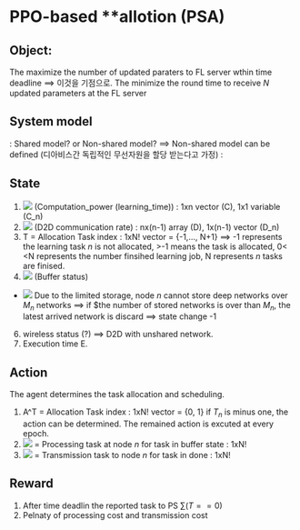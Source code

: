 # PPO-based **allotion (PSA)
## Object: 
 The maximize the number of updated paraters to FL server wthin time deadline ==> 이것을 기점으로.
 The minimize the round time to receive $N$ updated parameters at the FL server
## System model
 : Shared model? or Non-shared model? ==> Non-shared model can be defined (디아비스간 독립적인 무선자원을 할당 받는다고 가정)
 : 
## State
1. <img src="https://render.githubusercontent.com/render/math?math=C = \prod {C_n}"> (Computation_power (learning_time)) : 1xn vector (C), 1x1 variable (C_n)
2. <img src="https://render.githubusercontent.com/render/math?math=D = \prod {D_n}"> (D2D communication rate) : nx(n-1) array (D), 1x(n-1) vector (D_n)
3. T = Allocation Task index : 1xN! vector = {-1,..., N+1} ==> -1 represents the learning task $n$ is not allocated, >-1 means the task is allocated, 0< <N  represents the number finsihed learning job, N represents $n$ tasks are finised.
4. <img src="https://render.githubusercontent.com/render/math?math=B = \prod {B_n} "> (Buffer status)
  - <img src="https://render.githubusercontent.com/render/math?math=B_n=[b_{n,1},...,b_{n,n!}], b_{n,t}=\{0: empty, 1: to be process, 2: to be transmits\}"> Due to the limited storage, node $n$ cannot store deep networks over $M_n$ networks ==> if $the number of stored networks is over than $M_n$, the latest arrived network is discard ==> state change -1   
6. wireless status (?) ==> D2D with unshared network.
7. Execution time  E.


## Action
The agent determines the task allocation and scheduling.

1. A^T = Allocation Task index : 1xN! vector = {0, 1} if $T_n$ is minus one, the action can be determined.
The remained action is excuted at every epoch.  
2. <img src="https://render.githubusercontent.com/render/math?math=A^P =\prod{A^P_n}"> = Processing task at node $n$ for task in buffer state : 1xN!
3. <img src="https://render.githubusercontent.com/render/math?math=A^D =\prod{A^D_n}"> = Transmission task to node $n$ for task in done : 1xN!

## Reward
1. After time deadlin the reported task to PS $\sum(T==0)$
2. Pelnaty of processing cost and transmission cost
